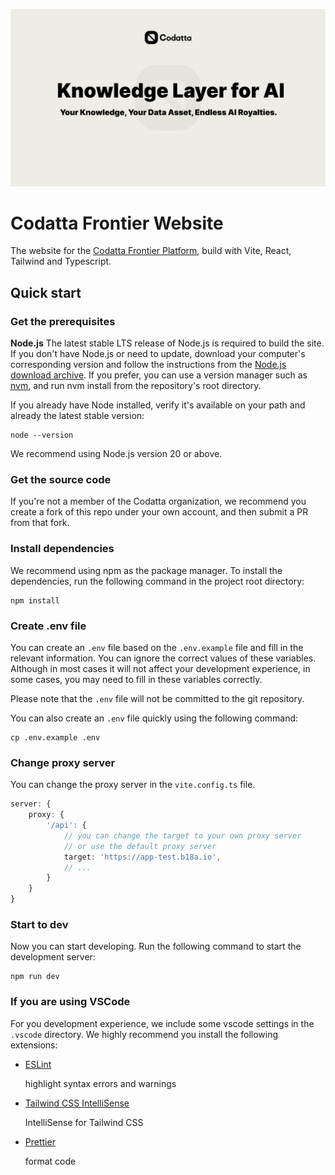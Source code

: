 ![brand-image](https://raw.githubusercontent.com/codatta/assets/refs/heads/main/brand-v3.png)

# Codatta Frontier Website
The website for the [Codatta Frontier Platform](https://app.codatta.io), build with Vite, React, Tailwind and Typescript.

## Quick start

### Get the prerequisites

**Node.js**
The latest stable LTS release of Node.js is required to build the site. If you don't have Node.js or need to update, download your computer's corresponding version and follow the instructions from the [Node.js download archive](https://nodejs.org/en/download/). If you prefer, you can use a version manager such as [nvm](https://github.com/nvm-sh/nvm), and run nvm install from the repository's root directory.

If you already have Node installed, verify it's available on your path and already the latest stable version:

```shell
node --version
```

We recommend using Node.js version 20 or above.


### Get the source code

If you're not a member of the Codatta organization, we recommend you create a fork of this repo under your own account, and then submit a PR from that fork.

### Install dependencies

We recommend using npm as the package manager. To install the dependencies, run the following command in the project root directory:
```shell
npm install
```

### Create .env file

You can create an `.env` file based on the `.env.example` file and fill in the relevant information. You can ignore the correct values of these variables. Although in most cases it will not affect your development experience, in some cases, you may need to fill in these variables correctly.

Please note that the `.env` file will not be committed to the git repository.

You can also create an `.env` file quickly using the following command:

```shell
cp .env.example .env
```

### Change proxy server
You can change the proxy server in the `vite.config.ts` file.
```ts
server: {
    proxy: {
        '/api': {
            // you can change the target to your own proxy server
            // or use the default proxy server
            target: 'https://app-test.b18a.io',
            // ...
        }
    }
}
```

### Start to dev
Now you can start developing. Run the following command to start the development server:
```shell
npm run dev
```

### If you are using VSCode
For you development experience, we include some vscode settings in the `.vscode` directory.
We highly recommend you install the following extensions:

- [ESLint](https://marketplace.visualstudio.com/items?itemName=dbaeumer.vscode-eslint)
  
  highlight syntax errors and warnings

- [Tailwind CSS IntelliSense](https://marketplace.visualstudio.com/items?itemName=bradlc.vscode-tailwindcss)

  IntelliSense for Tailwind CSS

- [Prettier](https://marketplace.visualstudio.com/items?itemName=esbenp.prettier-vscode)

  format code







